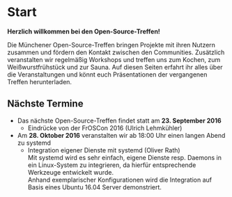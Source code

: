 # Start

**Herzlich willkommen bei den Open-Source-Treffen!**

Die Münchener Open-Source-Treffen bringen Projekte mit ihren Nutzern zusammen und fördern den Kontakt zwischen den Communities. Zusätzlich veranstalten wir regelmäßig Workshops und treffen uns zum Kochen, zum Weißwurstfrühstück und zur Sauna. Auf diesen Seiten erfahrt ihr alles über die Veranstaltungen und könnt euch Präsentationen der vergangenen Treffen herunterladen.

## Nächste Termine

*   Das nächste Open-Source-Treffen findet statt am **23. September 2016**
    * Eindrücke von der FrOSCon 2016 (Ulrich Lehmkühler)
*   Am **28. Oktober 2016** veranstalten wir ab 18:00 Uhr einen langen Abend zu systemd
    * Integration eigener Dienste mit systemd (Oliver Rath)    
      Mit systemd wird es sehr einfach, eigene Dienste resp. Daemons in ein Linux-System zu integrieren, da hierfür entsprechende Werkzeuge entwickelt wurde.    
      Anhand exemplarischer Konfigurationen wird die Integration auf Basis eines Ubuntu 16.04 Server demonstriert.


